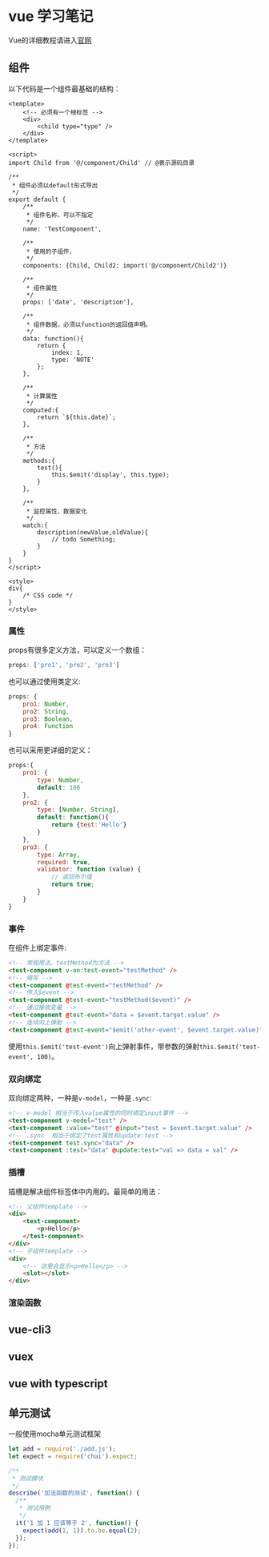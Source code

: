 # vue 学习笔记 #

Vue的详细教程请进入[官网](https://cn.vuejs.org/)

## 组件 ##

以下代码是一个组件最基础的结构：

```vue
<template>
    <!-- 必须有一个根标签 -->
    <div>
        <child type="type" />
    </div>
</template>

<script>
import Child from '@/component/Child' // @表示源码目录

/**
 * 组件必须以default形式导出
 */
export default {
    /**
     * 组件名称，可以不指定
     */
    name: 'TestComponent',

    /**
     * 使用的子组件，
     */    
    components: {Child, Child2: import('@/component/Child2')}

    /**
     * 组件属性
     */
    props: ['date', 'description'],

    /**
     * 组件数据，必须以function的返回值声明。
     */
    data: function(){
        return {
            index: 1,
            type: 'NOTE'
        };
    },
    
    /**
     * 计算属性
     */
    computed:{
        return `${this.date}`;
    },
    
    /**
     * 方法
     */
    methods:{
        test(){
            this.$emit('display', this.type);
        }
    },

    /**
     * 监控属性、数据变化
     */
    watch:{
        description(newValue,oldValue){
            // todo Something;
        }
    }
}
</script>

<style>
div{
    /* CSS code */
}
</style>
```

### 属性 ###

props有很多定义方法，可以定义一个数组：

```javascript
props: ['pro1', 'pro2', 'pro3']
```

 也可以通过使用类定义:

```javascript
props: {
    pro1: Number,
    pro2: String,
    pro3: Boolean,
    pro4: Function
}
```

也可以采用更详细的定义：

```javascript
props:{
    pro1: {
        type: Number,
        default: 100
    },
    pro2: {
        type: [Number, String],
        default: function(){
            return {test:'Hello'}
        }
    },
    pro3: {
        type: Array,
        required: true,
        validator: function (value) {
            // 返回布尔值
            return true;
        }
    }
}
```

### 事件 ###

在组件上绑定事件:

```html
<!-- 常规用法，testMethod为方法 -->
<test-component v-on:test-event="testMethod" />
<!-- 缩写 -->
<test-component @test-event="testMethod" />
<!-- 传入$event -->
<test-component @test-event="testMethod($event)" />
<!-- 通过接收变量 -->
<test-component @test-event="data = $event.target.value" />
<!-- 连续向上弹射 -->
<test-component @test-event="$emit('other-event', $event.target.value)" />
```

使用`this.$emit('test-event')`向上弹射事件，带参数的弹射`this.$emit('test-event', 100)`。

### 双向绑定  ###

双向绑定两种，一种是`v-model`，一种是`.sync`:

```html
<!-- v-model 相当于传入value属性的同时绑定input事件 -->
<test-component v-model="test" />
<test-component :value="test" @input="test = $event.target.value" />
<!-- .sync  相当于绑定了test属性和update:test -->
<test-component test.sync="data" />
<test-component :test="data" @update:test="val => data = val" />
```

### 插槽  ###

插槽是解决组件标签体中内用的。最简单的用法：

```html
<!-- 父组件template -->
<div>
    <test-component>
        <p>Hello</p>
    </test-component>
</div>
<!-- 子组件template -->
<div>
    <!-- 这里会显示<p>Hello</p> -->
    <slot></slot>
</div>
```

###  渲染函数 ###

## vue-cli3 ##

## vuex ##

## vue with typescript ##

## 单元测试 ##

一般使用mocha单元测试框架

```javascript
let add = require('./add.js');
let expect = require('chai').expect;

/**
 * 测试模块
 */
describe('加法函数的测试', function() {
  /**
   * 测试用例
   */
  it('1 加 1 应该等于 2', function() {
    expect(add(1, 1)).to.be.equal(2);
  });
});
```
